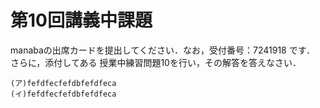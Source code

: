#  第10回講義中課題
manabaの出席カードを提出してください．なお，受付番号：7241918 です．
さらに，添付してある 授業中練習問題10を行い，その解答を答えなさい．   

```
(ア)fefdfecfefdbfefdfeca
(イ)fefdfecfefdbfefdfeca
```
